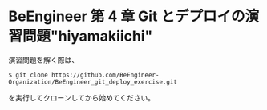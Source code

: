 # BeEngineer 第 4 章 Git とデプロイの演習問題"hiyamakiichi"

演習問題を解く際は、

```console
$ git clone https://github.com/BeEngineer-Organization/BeEngineer_git_deploy_exercise.git
```

を実行してクローンしてから始めてください。
